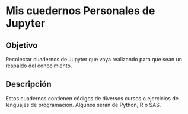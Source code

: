 # Mis cuedernos Personales de Jupyter

## Objetivo

Recolectar cuadernos de Jupyter que vaya realizando para que sean un respaldo del conocimiento.

## Descripción

Estos cuadernos contienen códigos de diversos cursos o ejercicios de lenguajes de programación.
Algunos serán de Python, R o SAS.

